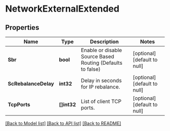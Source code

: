# NetworkExternalExtended

## Properties
Name | Type | Description | Notes
------------ | ------------- | ------------- | -------------
**Sbr** | **bool** | Enable or disable Source Based Routing (Defaults to false) | [optional] [default to null]
**ScRebalanceDelay** | **int32** | Delay in seconds for IP rebalance. | [optional] [default to null]
**TcpPorts** | **[]int32** | List of client TCP ports. | [optional] [default to null]

[[Back to Model list]](../README.md#documentation-for-models) [[Back to API list]](../README.md#documentation-for-api-endpoints) [[Back to README]](../README.md)


